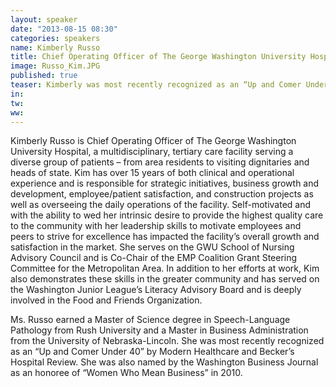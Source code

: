 ```yaml
---
layout: speaker
date: "2013-08-15 08:30"
categories: speakers
name: Kimberly Russo
title: Chief Operating Officer of The George Washington University Hospital
image: Russo_Kim.JPG
published: true
teaser: Kimberly was most recently recognized as an “Up and Comer Under 40” by Modern Healthcare and Becker’s Hospital Review.  
in:
tw:
ww: 
---
```

Kimberly Russo is Chief Operating Officer of The George Washington University Hospital, a multidisciplinary, tertiary care facility serving a diverse group of patients – from area residents to visiting dignitaries and heads of state.  Kim has over 15 years of both clinical and operational experience and is responsible for strategic initiatives, business growth and development, employee/patient satisfaction, and construction projects as well as overseeing the daily operations of the facility.  Self-motivated and with the ability to wed her intrinsic desire to provide the highest quality care to the community with her leadership skills to motivate employees and peers to strive for excellence has impacted the facility’s overall growth and satisfaction in the market.  She serves on the GWU School of Nursing Advisory Council and is Co-Chair of the EMP Coalition Grant Steering Committee for the Metropolitan Area.  In addition to her efforts at work, Kim also demonstrates these skills in the greater community and has served on the Washington Junior League’s Literacy Advisory Board and is deeply involved in the Food and Friends Organization.

Ms. Russo earned a Master of Science degree in Speech-Language Pathology from Rush University and a Master in Business Administration from the University of Nebraska-Lincoln.  She was most recently recognized as an “Up and Comer Under 40” by Modern Healthcare and Becker’s Hospital Review.  She was also named by the Washington Business Journal as an honoree of “Women Who Mean Business” in 2010.



